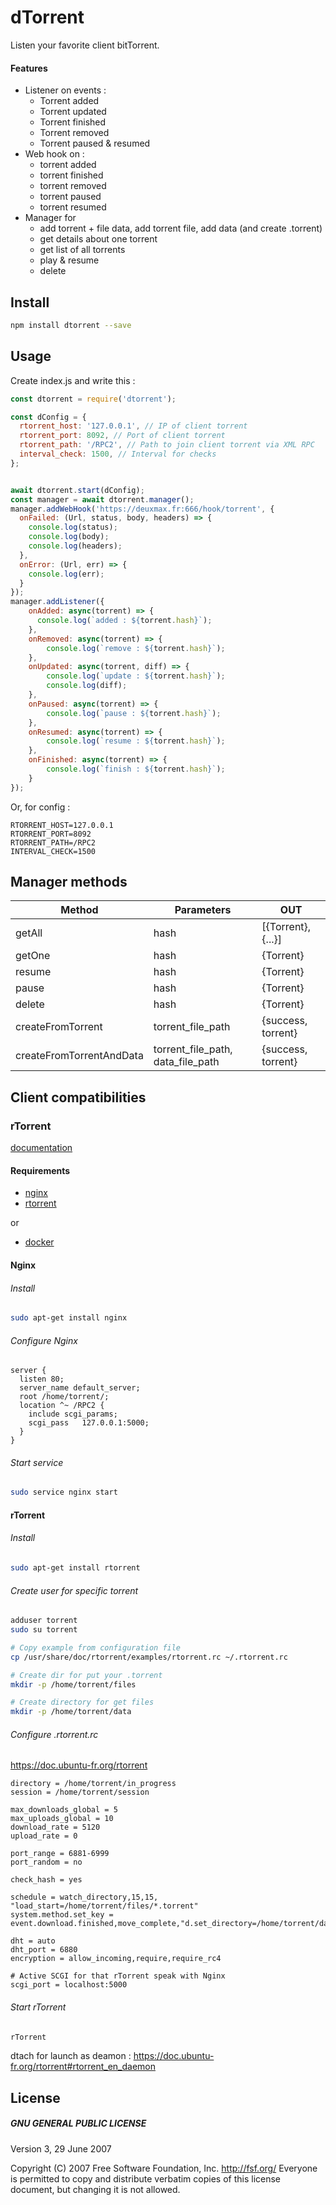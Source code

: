 # dTorrent

Listen your favorite client bitTorrent.

#### Features

* Listener on events :
    * Torrent added
    * Torrent updated
    * Torrent finished
    * Torrent removed
    * Torrent paused & resumed
* Web hook on :
    * torrent added 
    * torrent finished
    * torrent removed
    * torrent paused
    * torrent resumed
* Manager for 
    * add torrent + file data, add torrent file, add data (and create .torrent)
    * get details about one torrent
    * get list of all torrents
    * play & resume
    * delete

## Install

```bash
npm install dtorrent --save
```

## Usage

Create index.js and write this :

```js
const dtorrent = require('dtorrent');

const dConfig = {
  rtorrent_host: '127.0.0.1', // IP of client torrent
  rtorrent_port: 8092, // Port of client torrent
  rtorrent_path: '/RPC2', // Path to join client torrent via XML RPC
  interval_check: 1500, // Interval for checks
};


await dtorrent.start(dConfig);
const manager = await dtorrent.manager();
manager.addWebHook('https://deuxmax.fr:666/hook/torrent', {
  onFailed: (Url, status, body, headers) => {
    console.log(status);
    console.log(body);
    console.log(headers);
  },
  onError: (Url, err) => {
    console.log(err);
  }
});
manager.addListener({
    onAdded: async(torrent) => {
      console.log(`added : ${torrent.hash}`);
    },
    onRemoved: async(torrent) => {
        console.log(`remove : ${torrent.hash}`);
    },
    onUpdated: async(torrent, diff) => {
        console.log(`update : ${torrent.hash}`);
        console.log(diff);
    },
    onPaused: async(torrent) => {
        console.log(`pause : ${torrent.hash}`);
    },
    onResumed: async(torrent) => {
        console.log(`resume : ${torrent.hash}`);
    },
    onFinished: async(torrent) => {
        console.log(`finish : ${torrent.hash}`);
    }
});
```

Or, for config :

```.env
RTORRENT_HOST=127.0.0.1
RTORRENT_PORT=8092
RTORRENT_PATH=/RPC2
INTERVAL_CHECK=1500
```

## Manager methods

| Method | Parameters | OUT |
| ---- | ---- | ---- |
| getAll | hash | [{Torrent}, {...}] |
| getOne | hash | {Torrent} |
| resume | hash | {Torrent} |
| pause  | hash | {Torrent} |
| delete | hash | {Torrent} |
| createFromTorrent | torrent_file_path | {success, torrent} |
| createFromTorrentAndData | torrent_file_path, data_file_path | {success, torrent} |


## Client compatibilities

### rTorrent

[documentation](https://github.com/rakshasa/rtorrent)

#### Requirements

* [nginx](#nginx)
* [rtorrent](#rtorrent)

or 

* [docker](https://gitlab.deuxmax.fr/torrent/rtorrent-deamon)

#### Nginx

###### Install

```bash
sudo apt-get install nginx
```

###### Configure Nginx

```
server {
  listen 80;
  server_name default_server;
  root /home/torrent/;
  location ^~ /RPC2 {
    include scgi_params;
    scgi_pass   127.0.0.1:5000;
  }
}
```

###### Start service

```bash
sudo service nginx start
```

#### rTorrent

###### Install

```bash
sudo apt-get install rtorrent
```

###### Create user for specific torrent

```bash
adduser torrent
sudo su torrent

# Copy example from configuration file
cp /usr/share/doc/rtorrent/examples/rtorrent.rc ~/.rtorrent.rc

# Create dir for put your .torrent
mkdir -p /home/torrent/files

# Create directory for get files
mkdir -p /home/torrent/data
```

###### Configure .rtorrent.rc

https://doc.ubuntu-fr.org/rtorrent

```
directory = /home/torrent/in_progress
session = /home/torrent/session

max_downloads_global = 5
max_uploads_global = 10
download_rate = 5120
upload_rate = 0

port_range = 6881-6999
port_random = no

check_hash = yes

schedule = watch_directory,15,15, "load_start=/home/torrent/files/*.torrent"
system.method.set_key = event.download.finished,move_complete,"d.set_directory=/home/torrent/data"

dht = auto
dht_port = 6880
encryption = allow_incoming,require,require_rc4

# Active SCGI for that rTorrent speak with Nginx
scgi_port = localhost:5000
```

###### Start rTorrent

```bash
rTorrent
```

dtach for launch as deamon : https://doc.ubuntu-fr.org/rtorrent#rtorrent_en_daemon


## License

##### GNU GENERAL PUBLIC LICENSE
Version 3, 29 June 2007

Copyright (C) 2007 Free Software Foundation, Inc. <http://fsf.org/>
Everyone is permitted to copy and distribute verbatim copies
of this license document, but changing it is not allowed.